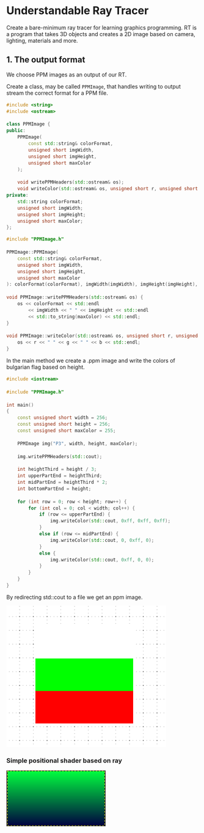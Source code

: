 # Understandable Ray Tracer

Create a bare-minimum ray tracer for learning graphics programming.
RT is a program that takes 3D objects and creates a 2D image based on camera, lighting, materials and more.

## 1. The output format

We choose PPM images as an output of our RT.

Create a class, may be called `PPMImage`, that handles writing to output stream the correct format for a PPM file.

```cpp
#include <string>
#include <ostream>

class PPMImage {
public:
	PPMImage(
		const std::string& colorFormat,
		unsigned short imgWidth,
		unsigned short imgHeight,
		unsigned short maxColor
	);

	void writePPMHeaders(std::ostream& os);
	void writeColor(std::ostream& os, unsigned short r, unsigned short g, unsigned short b);
private:
	std::string colorFormat;
	unsigned short imgWidth;
	unsigned short imgHeight;
	unsigned short maxColor;
};
```

```cpp
#include "PPMImage.h"

PPMImage::PPMImage(
	const std::string& colorFormat,
	unsigned short imgWidth,
	unsigned short imgHeight,
	unsigned short maxColor
): colorFormat(colorFormat), imgWidth(imgWidth), imgHeight(imgHeight), maxColor(maxColor) {}

void PPMImage::writePPMHeaders(std::ostream& os) {
	os << colorFormat << std::endl
		<< imgWidth << " " << imgHeight << std::endl
		<< std::to_string(maxColor) << std::endl;
}

void PPMImage::writeColor(std::ostream& os, unsigned short r, unsigned short g, unsigned short b) {
	os << r << " " << g << " " << b << std::endl;
}
```

In the main method we create a .ppm image and write the colors of bulgarian flag based on height.

```cpp
#include <iostream>

#include "PPMImage.h"

int main()
{
    const unsigned short width = 256;
    const unsigned short height = 256;
    const unsigned short maxColor = 255;
    
    PPMImage img("P3", width, height, maxColor);

    img.writePPMHeaders(std::cout);

    int heightThird = height / 3;
    int upperPartEnd = heightThird;
    int midPartEnd = heightThird * 2;
    int bottomPartEnd = height;

    for (int row = 0; row < height; row++) {
        for (int col = 0; col < width; col++) {
            if (row <= upperPartEnd) {
                img.writeColor(std::cout, 0xff, 0xff, 0xff);
            }
            else if (row <= midPartEnd) {
                img.writeColor(std::cout, 0, 0xff, 0);
            }
            else {
                img.writeColor(std::cout, 0xff, 0, 0);
            }
        }
    }
}
```

By redirecting std::cout to a file we get an ppm image.

![writing BG flag to file](https://github.com/pancanin/RayTracer/blob/from-0/helpful_materials/bg-flag.PNG?raw=true)

### Simple positional shader based on ray

![writing BG flag to file](https://github.com/pancanin/RayTracer/blob/from-0/helpful_materials/positional-shader.PNG?raw=true)